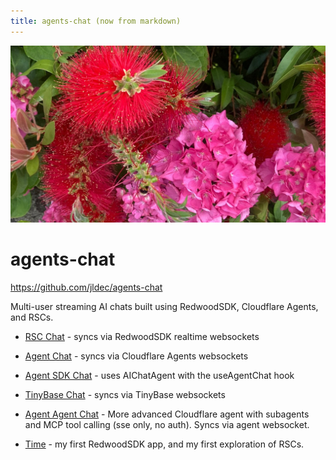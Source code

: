```yaml
---
title: agents-chat (now from markdown)
---
```


![bloemies](bloem.jpg)
# agents-chat
https://github.com/jldec/agents-chat

Multi-user streaming AI chats built using RedwoodSDK, Cloudflare Agents, and RSCs.

- [RSC Chat](/chat-rsc) - syncs via RedwoodSDK realtime websockets

- [Agent Chat](/chat-agent) - syncs via Cloudflare Agents websockets

- [Agent SDK Chat](/chat-agent-sdk) - uses AIChatAgent with the useAgentChat hook

- [TinyBase Chat](/chat-tinybase) - syncs via TinyBase websockets

- [Agent Agent Chat](/chat-agent-agent) - More advanced Cloudflare agent with subagents and MCP tool calling (sse only, no auth). Syncs via agent websocket.

- [Time](/time) - my first RedwoodSDK app, and my first exploration of RSCs.
